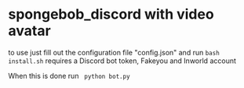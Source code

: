 # spongebob_discord with video avatar
to use just fill out the configuration file "config.json" and run 
```bash install.sh```
requires a Discord bot token, Fakeyou and Inworld account

When this is done run ```
python bot.py```
